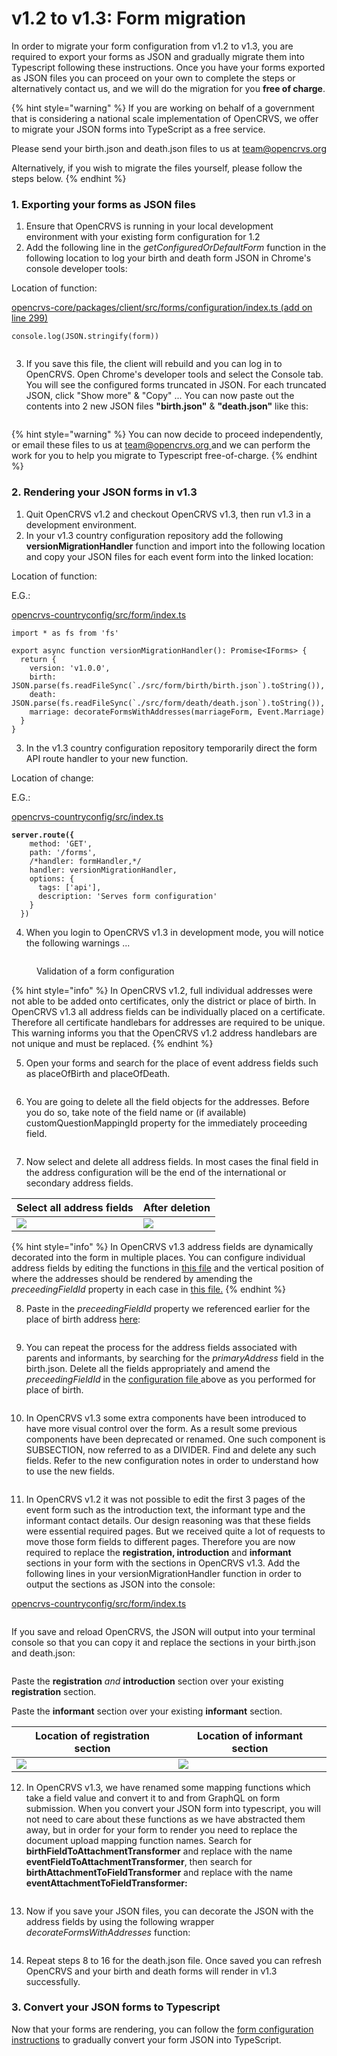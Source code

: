 # v1.2 to v1.3: Form migration

In order to migrate your form configuration from v1.2 to v1.3, you are required to export your forms as JSON and gradually migrate them into Typescript following these instructions.  Once you have your forms exported as JSON files you can proceed on your own to complete the steps or alternatively contact us, and we will do the migration for you **free of charge**.



{% hint style="warning" %}
If you are working on behalf of a government that is considering a national scale implementation of OpenCRVS, we offer to migrate your JSON forms into TypeScript as a free service.

Please send your birth.json and death.json files to us at [team@opencrvs.org](mailto:team@opencrvs.org?subject:WebsiteEnquiry)

Alternatively, if you wish to migrate the files yourself, please follow the steps below.
{% endhint %}



### 1. Exporting your forms as JSON files

1. Ensure that OpenCRVS is running in your local development environment with your existing form configuration for 1.2
2. Add the following line in the _getConfiguredOrDefaultForm_ function in the following location to log your birth and death form JSON in Chrome's console developer tools:

Location of function:

[opencrvs-core/packages/client/src/forms/configuration/index.ts (add on line 299)](https://github.com/opencrvs/opencrvs-core/blob/e97a3ba68df6c67324c7b5ed8bafabcd795c1df4/packages/client/src/forms/configuration/index.ts#L299)

```
console.log(JSON.stringify(form))
```

<figure><img src="../../../.gitbook/assets/Screenshot 2023-08-29 at 15.40.09.png" alt=""><figcaption></figcaption></figure>

3. If you save this file, the client will rebuild and you can log in to OpenCRVS. Open Chrome's developer tools and select the Console tab. You will see the configured forms truncated in JSON. For each truncated JSON, click "Show more" & "Copy" ... You can now paste out the contents into 2 new JSON files **"birth.json"** & **"death.json"** like this:

<figure><img src="../../../.gitbook/assets/Screenshot 2023-08-29 at 17.08.19.png" alt=""><figcaption></figcaption></figure>



{% hint style="warning" %}
You can now decide to proceed independently, or email these files to us at [team@opencrvs.org ](mailto:team@opencrvs.org)and we can perform the work for you to help you migrate to Typescript free-of-charge.
{% endhint %}

### 2. Rendering your JSON forms in v1.3

1. Quit OpenCRVS v1.2 and checkout OpenCRVS v1.3, then run v1.3 in a development environment.
2. In your v1.3 country configuration repository add the following **versionMigrationHandler** function and import into the following location and copy your JSON files for each event form into the linked location:

Location of function:

E.G.:

[opencrvs-countryconfig/src/form/index.ts](https://github.com/opencrvs/opencrvs-countryconfig/blob/f8a27ece80825bd2579434eab9be1b94e6fee0e3/src/form/index.ts#L18)

```
import * as fs from 'fs'

export async function versionMigrationHandler(): Promise<IForms> {
  return {
    version: 'v1.0.0',
    birth: JSON.parse(fs.readFileSync(`./src/form/birth/birth.json`).toString()),
    death: JSON.parse(fs.readFileSync(`./src/form/death/death.json`).toString()),
    marriage: decorateFormsWithAddresses(marriageForm, Event.Marriage)
  }
}
```

3. In the v1.3 country configuration repository temporarily direct the form API route handler to your new function.

Location of change:

E.G.:

[opencrvs-countryconfig/src/index.ts](https://github.com/opencrvs/opencrvs-countryconfig/blob/f8a27ece80825bd2579434eab9be1b94e6fee0e3/src/index.ts#L320)

<pre><code><strong>server.route({
</strong>    method: 'GET',
    path: '/forms',
    /*handler: formHandler,*/
    handler: versionMigrationHandler,
    options: {
      tags: ['api'],
      description: 'Serves form configuration'
    }
  })
</code></pre>

4. When you login to OpenCRVS v1.3 in development mode, you will notice the following warnings ...

<figure><img src="../../../.gitbook/assets/Screenshot 2023-08-29 at 18.33.05.png" alt=""><figcaption><p>Validation of a form configuration</p></figcaption></figure>

{% hint style="info" %}
In OpenCRVS v1.2, full individual addresses were not able to be added onto certificates, only the district or place of birth. In OpenCRVS v1.3 all address fields can be individually placed on a certificate. Therefore all certificate handlebars for addresses are required to be unique. This warning informs you that the OpenCRVS v1.2 address handlebars are not unique and must be replaced.
{% endhint %}

5. Open your forms and search for the place of event address fields such as placeOfBirth and placeOfDeath.

<figure><img src="../../../.gitbook/assets/Screenshot 2023-08-30 at 16.20.20.png" alt=""><figcaption></figcaption></figure>

6. You are going to delete all the field objects for the addresses. Before you do so, take note of the field name or (if available) customQuestionMappingId property for the immediately proceeding field.

<figure><img src="../../../.gitbook/assets/Screenshot 2023-08-30 at 16.22.16.png" alt=""><figcaption></figcaption></figure>

7. Now select and delete all address fields. In most cases the final field in the address configuration will be the end of the international or secondary address fields.

| Select all address fields                                                 | After deletion                                                        |
| ------------------------------------------------------------------------- | --------------------------------------------------------------------- |
| ![](<../../../.gitbook/assets/Screenshot 2023-08-30 at 16.22.47 (1).png>) | ![](<../../../.gitbook/assets/Screenshot 2023-08-30 at 16.23.08.png>) |

{% hint style="info" %}
In OpenCRVS v1.3 address fields are dynamically decorated into the form in multiple places. You can configure individual address fields by editing the functions in [this file](https://github.com/opencrvs/opencrvs-countryconfig/blob/08bf134af4e7ab0624b94f74756caf5f4f263bf6/src/form/addresses/address-fields.ts#L176) and the vertical position of where the addresses should be rendered by amending the _preceedingFieldId_ property in each case in [this file.](https://github.com/opencrvs/opencrvs-countryconfig/blob/08bf134af4e7ab0624b94f74756caf5f4f263bf6/src/form/addresses/index.ts#L43)
{% endhint %}

8. Paste in the _preceedingFieldId_ property we referenced earlier for the place of birth address [here](https://github.com/opencrvs/opencrvs-countryconfig/blob/08bf134af4e7ab0624b94f74756caf5f4f263bf6/src/form/addresses/index.ts#L43):

<figure><img src="../../../.gitbook/assets/Screenshot 2023-08-30 at 16.33.32.png" alt=""><figcaption></figcaption></figure>

9. You can repeat the process for the address fields associated with parents and informants, by searching for the _primaryAddress_ field in the birth.json. Delete all the fields appropriately and amend the _preceedingFieldId_ in the [configuration file ](https://github.com/opencrvs/opencrvs-countryconfig/blob/08bf134af4e7ab0624b94f74756caf5f4f263bf6/src/form/addresses/index.ts#L58)above as you performed for place of birth.

<figure><img src="../../../.gitbook/assets/Screenshot 2023-08-30 at 16.23.27.png" alt=""><figcaption></figcaption></figure>

10. In OpenCRVS v1.3 some extra components have been introduced to have more visual control over the form. As a result some previous components have been deprecated or renamed. One such component is SUBSECTION, now referred to as a DIVIDER. Find and delete any such fields. Refer to the new configuration notes in order to understand how to use the new fields.

<figure><img src="../../../.gitbook/assets/Screenshot 2023-08-30 at 16.38.02.png" alt=""><figcaption></figcaption></figure>

11. In OpenCRVS v1.2 it was not possible to edit the first 3 pages of the event form such as the introduction text, the informant type and the informant contact details. Our design reasoning was that these fields were essential required pages. But we received quite a lot of requests to move those form fields to different pages. Therefore you are now required to replace the **registration, introduction** and **informant** sections in your form with the sections in OpenCRVS v1.3. Add the following lines in your versionMigrationHandler function in order to output the sections as JSON into the console:

[opencrvs-countryconfig/src/form/index.ts](https://github.com/opencrvs/opencrvs-countryconfig/blob/f8a27ece80825bd2579434eab9be1b94e6fee0e3/src/form/index.ts#L18)

<figure><img src="../../../.gitbook/assets/Screenshot 2023-08-30 at 16.49.17.png" alt=""><figcaption></figcaption></figure>

If you save and reload OpenCRVS, the JSON will output into your terminal console so that you can copy it and replace the sections in your birth.json and death.json:

<figure><img src="../../../.gitbook/assets/Screenshot 2023-08-30 at 16.49.39.png" alt=""><figcaption></figcaption></figure>

Paste the **registration** _and_ **introduction** section over your existing **registration** section.

Paste the **informant** section over your existing **informant** section.

| Location of registration section                                      | Location of informant section                                             |
| --------------------------------------------------------------------- | ------------------------------------------------------------------------- |
| ![](<../../../.gitbook/assets/Screenshot 2023-08-30 at 16.42.43.png>) | ![](<../../../.gitbook/assets/Screenshot 2023-08-30 at 16.43.23 (1).png>) |

12. In OpenCRVS v1.3, we have renamed some mapping functions which take a field value and convert it to and from GraphQL on form submission. When you convert your JSON form into typescript, you will not need to care about these functions as we have abstracted them away, but in order for your form to render you need to replace the document upload mapping function names. Search for **birthFieldToAttachmentTransformer** and replace with the name **eventFieldToAttachmentTransformer**, then search for **birthAttachmentToFieldTransformer** and replace with the name **eventAttachmentToFieldTransformer:**

<figure><img src="../../../.gitbook/assets/Screenshot 2023-08-30 at 16.59.32.png" alt=""><figcaption></figcaption></figure>

13. Now if you save your JSON files, you can decorate the JSON with the address fields by using the following wrapper _decorateFormsWithAddresses_ function:

<figure><img src="../../../.gitbook/assets/Screenshot 2023-08-30 at 16.35.08.png" alt=""><figcaption></figcaption></figure>

14. Repeat steps 8 to 16 for the death.json file. Once saved you can refresh OpenCRVS and your birth and death forms will render in v1.3 successfully.

### 3. Convert your JSON forms to Typescript

Now that your forms are rendering, you can follow the [form configuration instructions](../../../setup/3.-installation/3.2-set-up-your-own-country-configuration/3.2.7-configure-declaration-forms/) to gradually convert your form JSON into TypeScript.
